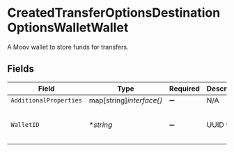 # CreatedTransferOptionsDestinationOptionsWalletWallet

A Moov wallet to store funds for transfers.


## Fields

| Field                                | Type                                 | Required                             | Description                          | Example                              |
| ------------------------------------ | ------------------------------------ | ------------------------------------ | ------------------------------------ | ------------------------------------ |
| `AdditionalProperties`               | map[string]*interface{}*             | :heavy_minus_sign:                   | N/A                                  |                                      |
| `WalletID`                           | **string*                            | :heavy_minus_sign:                   | UUID v4                              | ec7e1848-dc80-4ab0-8827-dd7fc0737b43 |